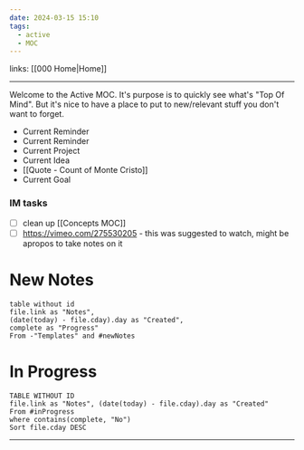 ```yaml
---
date: 2024-03-15 15:10
tags:
  - active
  - MOC
---
```

links: [[000 Home|Home]]

---
Welcome to the Active MOC. It's purpose is to quickly see what's "Top Of Mind". 
But it's nice to have a place to put to new/relevant stuff you don't want to forget.

- Current Reminder
- Current Reminder
- Current Project
- Current Idea
- [[Quote - Count of Monte Cristo]]
- Current Goal

### IM tasks
- [ ] clean up [[Concepts MOC]]
- [ ] https://vimeo.com/275530205 - this was suggested to watch, might be apropos to take notes on it

# New Notes
```dataview
table without id
file.link as "Notes",
(date(today) - file.cday).day as "Created",
complete as "Progress"
From -"Templates" and #newNotes 
```
# In Progress
```dataview
TABLE WITHOUT ID
file.link as "Notes", (date(today) - file.cday).day as "Created"
From #inProgress 
where contains(complete, "No")
Sort file.cday DESC
```

---

